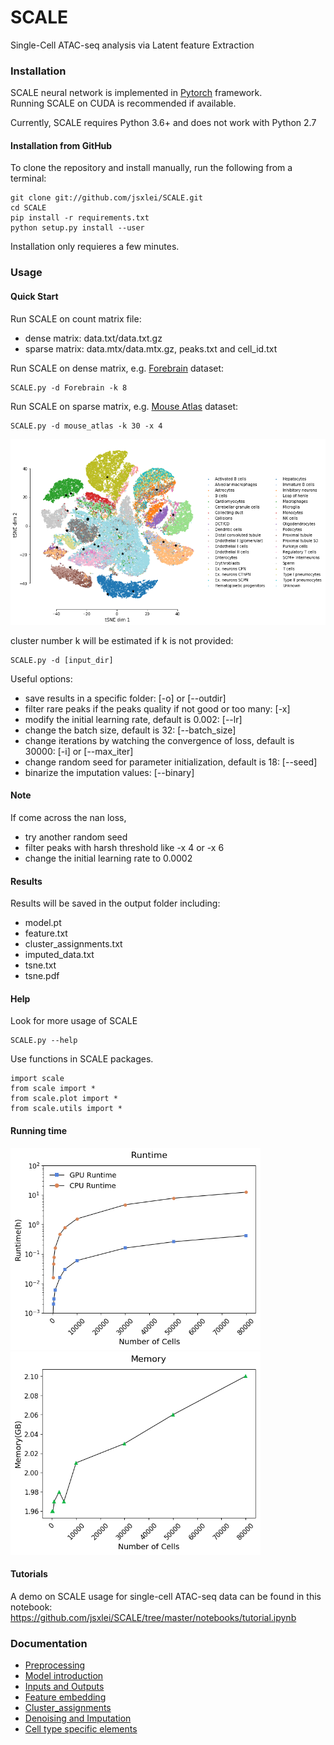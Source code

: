 # SCALE
Single-Cell ATAC-seq analysis via Latent feature Extraction

### Installation  

SCALE neural network is implemented in [Pytorch](https://pytorch.org/) framework.  
Running SCALE on CUDA is recommended if available.   
	
Currently, SCALE requires Python 3.6+ and does not work with Python 2.7

#### Installation from GitHub

To clone the repository and install manually, run the following from a terminal:

    git clone git://github.com/jsxlei/SCALE.git
    cd SCALE
    pip install -r requirements.txt
    python setup.py install --user
    
Installation only requieres a few minutes.

### Usage

#### Quick Start

Run SCALE on count matrix file: 
* dense matrix: data.txt/data.txt.gz
* sparse matrix: data.mtx/data.mtx.gz, peaks.txt and cell_id.txt

Run SCALE on dense matrix, e.g. [Forebrain](https://cloud.tsinghua.edu.cn/d/21975230039b46b8890e/) dataset:  

	SCALE.py -d Forebrain -k 8
	
Run SCALE on sparse matrix, e.g. [Mouse Atlas](https://cloud.tsinghua.edu.cn/d/cd5ea4ea93c04513966f/) dataset:
	
	SCALE.py -d mouse_atlas -k 30 -x 4
	
![](docs/png/mouse_atlas.png)

cluster number k will be estimated if k is not provided: 

	SCALE.py -d [input_dir]

Useful options:  
* save results in a specific folder: [-o] or [--outdir] 
* filter rare peaks if the peaks quality if not good or too many: [-x]
* modify the initial learning rate, default is 0.002: [--lr]  
* change the batch size, default is 32: [--batch_size]
* change iterations by watching the convergence of loss, default is 30000: [-i] or [--max_iter]  
* change random seed for parameter initialization, default is 18: [--seed]
* binarize the imputation values: [--binary]
	
#### Note    
If come across the nan loss, 
* try another random seed
* filter peaks with harsh threshold like -x 4 or -x 6
* change the initial learning rate to 0.0002 
	
#### Results
Results will be saved in the output folder including:
* model.pt
* feature.txt
* cluster_assignments.txt
* imputed_data.txt
* tsne.txt
* tsne.pdf

#### Help
Look for more usage of SCALE

	SCALE.py --help 

Use functions in SCALE packages.

	import scale
	from scale import *
	from scale.plot import *
	from scale.utils import *
	
#### Running time
<p float="left">
  <img src="docs/png/runtime.png" width="400" />
  <img src="docs/png/memory.png" width="400" /> 
</p>

#### Tutorials
A demo on SCALE usage for single-cell ATAC-seq data can be found in this notebook: 
https://github.com/jsxlei/SCALE/tree/master/notebooks/tutorial.ipynb


### Documentation

* [Preprocessing](docs/preprocessing.md)
* [Model introduction](docs/model_introduction.md)
* [Inputs and Outputs](docs/inputs_and_outputs.md)
* [Feature embedding](docs/feature_embedding.md)
* [Cluster_assignments](docs/cluster_assignments.md)
* [Denoising and Imputation](docs/denoising_and_imputation.md)
* [Cell type specific elements](docs/cell_type_specific_elements.md)
